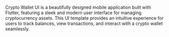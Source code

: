 Crypto Wallet UI is a beautifully designed mobile application built with Flutter, featuring a sleek and modern user interface for managing cryptocurrency assets. This UI template provides an intuitive experience for users to track balances, view transactions, and interact with a crypto wallet seamlessly.
